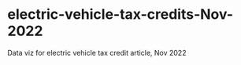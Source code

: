 # electric-vehicle-tax-credits-Nov-2022
 Data viz for electric vehicle tax credit article, Nov 2022
